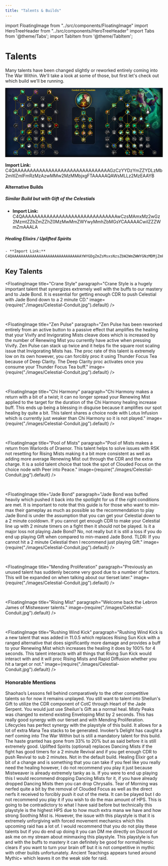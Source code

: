 ```yaml
---
title: "Talents & Builds"
---
```


import FloatingImage from "../src/components/FloatingImage"
import HeroTreeHeader from "../src/components/HeroTreeHeader"
import Tabs from '@theme/Tabs';
import TabItem from '@theme/TabItem';

# Talents

Many talents have been changed slightly or reworked entirely coming into The War Within. We'll take a look at some of those, but first let's check out which build we'll be running.

![Monk Raid Talents](.\images\MonkBuildRaid1105.png)

**Import Link:** C4QAAAAAAAAAAAAAAAAAAAAAAAAAAAAAAAGzCzYYDzYmZZYDLzMb2mltlZmlFmRzMzAzwMMw2MzMMbjxgFTAAAAAQAWsMLLz2MzEAAYB

#### Alternative Builds
##### Similar Build but with Gift of the Celestials
- **Import Link:** C4QAAAAAAAAAAAAAAAAAAAAAAAAAAAAAAAwCzsMAmxMz2wGz2MzmtZZbZmZZhZ0MzMwMmZWYwyMmhZbMGsYCAAAAACwilZZZWmZmAAALA

##### Healing Elixirs / Uplifted Spirits
    - **Import Link:** C4QAAAAAAAAAAAAAAAAAAAAAAAAAAAAAAAYWYGDgZmZsMsxsNzsZbW2WmZWWYGNzMDMjZmFGsMjZY2GjBLmAAAAAgAsYZWWmlZmJAAwC

## Key Talents

<FloatingImage title="Crane Style" paragraph="Crane Style is a hugely important talent that synergizes extremely well with the buffs to our mastery and to Jade Bond. It is essential for getting enough CDR to push Celestial with Jade Bond down to a 2 minute CD." image={require("./images/Celestial-Conduit.jpg").default} />

&nbsp;

<FloatingImage title="Zen Pulse" paragraph="Zen Pulse has been reworked entirely from an active button to a passive effect that amplifies the healing that your Vivify and Invigorating Mists cleave does which is increased by the number of Renewing Mist you currently have active when pressing Vivify. Zen Pulse can stack up twice and it helps fix the square root scaling issue that Invigorating Mists has. The proc rate of this talent is extremely low on its own however, you can forcibly proc it using Thunder Focus Tea because of Deep Clarity. The Deep Clarity proc activates once you consume your Thunder Focus Tea buff." image={require("./images/Celestial-Conduit.jpg").default} />

&nbsp;

<FloatingImage title="Chi Harmony" paragraph="Chi Harmony makes a return with a bit of a twist; it can no longer spread your Renewing Mist applied to the target for the duration of the Chi Harmony healing increase buff. This ends up being a blessing in disguise because it amplifies our spot healing by quite a bit. This talent shares a choice node with Lotus Infusion which is currently just weaker than Chi Harmony so it is not played." image={require("./images/Celestial-Conduit.jpg").default} />

&nbsp;

<FloatingImage title="Pool of Mists" paragraph="Pool of Mists makes a return from Warlords of Draenor. This talent helps to solve issues with RSK not resetting for Rising Mists making it a bit more consistent as well as adding more average Renewing Mist out through the CDR and the extra charge. It is a solid talent choice that took the spot of Clouded Focus on the choice node with Peer into Peace." image={require("./images/Celestial-Conduit.jpg").default} />

&nbsp;

<FloatingImage title="Jade Bond" paragraph="Jade Bond was buffed heavily which pushed it back into the spotlight for us if the right conditions are met. It is important to note that this guide is for those who want to min-max their gameplay as much as possible so the recommendation to play Jade Bond is under the assumption that you can get your Celestial down to a 2 minute cooldown. If you cannot get enough CDR to make your Celestial line up with 2 minute timers on a fight then it should not be played. Is it a major loss not playing Jade Bond? No, not really but it is still a loss if you do end up playing Gift when compared to min-maxed Jade Bond. TLDR: If you cannot hit a 2 minute Celestial then I recommend just playing Gift." image={require("./images/Celestial-Conduit.jpg").default} />

&nbsp;

<FloatingImage title="Mending Proliferation" paragraph="Previously an unused talent has suddenly become very good due to a number of factors. This will be expanded on when talking about our tierset later." image={require("./images/Celestial-Conduit.jpg").default} />

&nbsp;

<FloatingImage title="Rising Mist" paragraph="Welcome back the Lebron James of Mistweaver talents." image={require("./images/Celestial-Conduit.jpg").default} />

&nbsp;

<FloatingImage title="Rushing Wind Kick" paragraph="Rushing Wind Kick is a new talent that was added in 11.0.5 which replaces Rising Sun Kick with a ranged alternative that does significantly more damage and provides a buff to your Renewing Mist which increases the healing it does by 100% for 4 seconds. This talent interacts with all things that Rising Sun Kick would interact with and it will proc Rising Mists and Rapid Diffusion whether you hit a target or not." image={require("./images/Celestial-Conduit.jpg").default} />

### Honorable Mentions

<Tabs>
<TabItem value="Shaohao's Lesson" label="Shaohao's Lesson" default>
Shaohao’s Lessons fell behind comparatively to the other competitive talents so for now it remains unplayed. You still want to talent into Sheilun's Gift to utilize the CDR component of CotC through Heart of the Jade Serpent. You would just use Sheilun's Gift as a normal heal.
</TabItem>
<TabItem value="Misty Peaks">
Misty Peaks was changed to extend existing Enveloping Mist by 2 seconds. This has really good synergy with our tierset and with Mending Proliferation.
</TabItem>
<TabItem value="Lifecycles">
Lifecycles has perfect synergy with the playstyle of this build. It allows for a lot of extra Mana Tea stacks to be generated.
</TabItem>
<TabItem value="Invoker's Delight" >
Invoker’s Delight has caught a nerf coming into The War Within but is still a mandatory talent for this build. The haste granted has gone from 33% to 20% but as said before it is still extremely good.
</TabItem>
<TabItem value="Uplifted Spirits">
Uplifted Spirits (optional) replaces Dancing Mists if the fight has good timers for a 2 minute Revival and if you get enough CDR to push Revival to sub 2 minutes. Not in the default build.
</TabItem>
</Tabs>

<Tabs>
<TabItem value="Healing Elixir" default>
Healing Elixir got a bit of a change and is something that you can take if you feel like you really need the healing however, I do not recommend you play it just because Mistweaver is already extremely tanky as is. If you were to end up playing this I would recommend dropping Dancing Mists for it, if you have already dropped Dancing Mists then you can drop Chrysalis.
</TabItem>
<TabItem value="Tear of Morning">
Tear of Morning was nerfed quite a bit by the removal of Clouded Focus as well as the direct nerfs it received to forcibly push it out of the meta. It can be played but I do not recommend you play it if you wish to do the max amount of HPS.
</TabItem>
<TabItem value="Soothing Mist / Peer into Peace">
This is going to be contradictory to what I have said before but technically this playstyle is the highest HPS due to how much extra mana we have and how strong Soothing Mist is. However, the issue with this playstyle is that it is extremely unforgiving with forced movement mechanics which this upcoming raid has a lot of. I would recommend that you do not play these talents but if you do end up doing it you can DM me directly on Discord or ask me on my stream about minmaxing this playstyle.
</TabItem>
<TabItem value="Chi-ji + Ancient Teachings + Faeline Stomp" >
This playstyle is fun and with the buffs to mastery it can definitely be good for normal/heroic clears if you want to turn your brain off but it is not competitive in mythic with other builds unfortunately. Ancient Teachings appears tuned around Mythic+ which leaves it on the weak side for raid.
</TabItem>
</Tabs>

